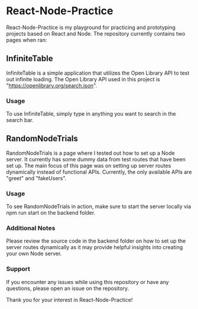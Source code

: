 # React-Node-Practice
React-Node-Practice is my playground for practicing and prototyping projects based on React and Node. The repository currently contains two pages when ran:

## InfiniteTable
InfiniteTable is a simple application that utilizes the Open Library API to test out infinite loading. The Open Library API used in this project is "https://openlibrary.org/search.json".

### Usage
To use InfiniteTable, simply type in anything you want to search in the search bar.

## RandomNodeTrials
RandomNodeTrials is a page where I tested out how to set up a Node server. It currently has some dummy data from test routes that have been set up. The main focus of this page was on setting up server routes dynamically instead of functional APIs. Currently, the only available APIs are "greet" and "fakeUsers".

### Usage
To see RandomNodeTrials in action, make sure to start the server locally via npm run start on the backend folder.

### Additional Notes
Please review the source code in the backend folder on how to set up the server routes dynamically as it may provide helpful insights into creating your own Node server.

### Support
If you encounter any issues while using this repository or have any questions, please open an issue on the repository.

Thank you for your interest in React-Node-Practice!